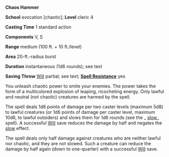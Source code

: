  **Chaos Hammer**

**School** evocation [chaotic]; **Level** cleric 4

**Casting Time** 1 standard action

**Components** V, S

**Range** medium (100 ft. + 10 ft./level)

**Area** 20-ft.-radius burst

**Duration** instantaneous (1d6 rounds); see text

**Saving Throw** [Will](../combat.md#_will) partial; see text; **[Spell Resistance](../glossary.md#_spell-resistance)** yes

You unleash chaotic power to smite your enemies. The power takes the form of a multicolored explosion of leaping, ricocheting energy. Only lawful and neutral (not chaotic) creatures are harmed by the spell.

The spell deals 1d8 points of damage per two caster levels (maximum 5d8) to lawful creatures (or 1d6 points of damage per caster level, maximum 10d6, to lawful outsiders) and slows them for 1d6 rounds (see the _ [slow](slow.md#_slow)_ spell). A successful [Will](../combat.md#_will) save reduces the damage by half and negates the [slow](slow.md#_slow) effect.

The spell deals only half damage against creatures who are neither lawful nor chaotic, and they are not slowed. Such a creature can reduce the damage by half again (down to one-quarter) with a successful [Will](../combat.md#_will) save.

